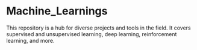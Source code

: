 # Machine_Learnings
This repository is a hub for diverse projects and tools in the field. It covers supervised and unsupervised learning, deep learning, reinforcement learning, and more. 
